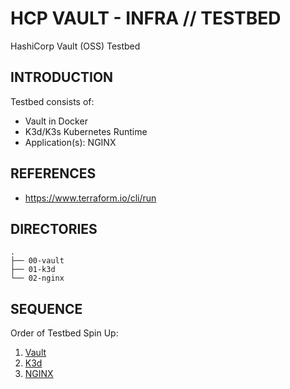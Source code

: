 # HCP VAULT - INFRA // TESTBED

HashiCorp Vault (OSS) Testbed

## INTRODUCTION

Testbed consists of:
- Vault in Docker
- K3d/K3s Kubernetes Runtime
- Application(s): NGINX

## REFERENCES

- https://www.terraform.io/cli/run

## DIRECTORIES

```
.
├── 00-vault
├── 01-k3d
└── 02-nginx
```

## SEQUENCE

Order of Testbed Spin Up:
1. [Vault](00-vault/)
2. [K3d](01-k3d/)
3. [NGINX](02-nginx/)


